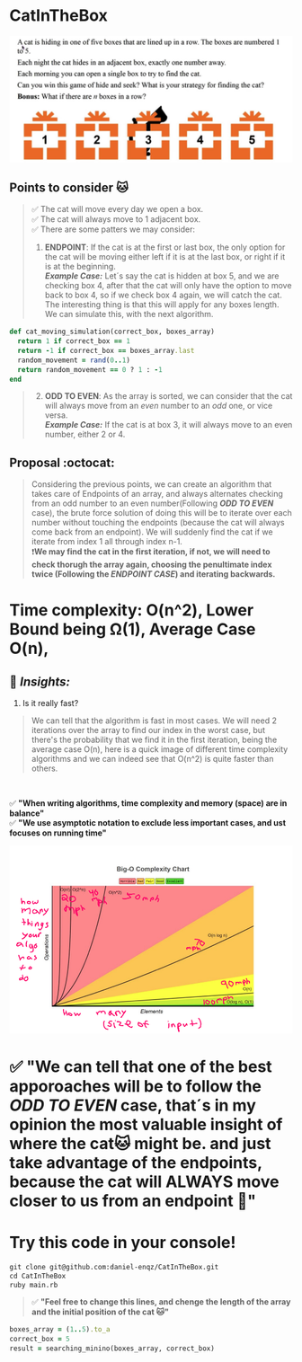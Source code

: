 # CatInTheBox
<p align="center">
  <img src="assets/image.png" />
</p>

## Points to consider 🐱
> ✅ The cat will move every day we open a box.<br>
> ✅ The cat will always move to 1 adjacent box. <br>
> ✅ There are some patters we may consider: <br>
> 1. **ENDPOINT**: If the cat is at the first or last box, the only option for the cat will be moving either left if it is at the last box, or right if it is at the beginning. <br>
> **_Example Case:_** Let´s say the cat is hidden at box 5, and we are checking box 4, after that the cat will only have the option to move back to box 4, so if we check box 4 again, we will catch the cat. The interesting thing is that this will apply for any boxes length. <br>
> We can simulate this, with the next algorithm.
```ruby
def cat_moving_simulation(correct_box, boxes_array)
  return 1 if correct_box == 1
  return -1 if correct_box == boxes_array.last
  random_movement = rand(0..1)
  return random_movement == 0 ? 1 : -1
end
```
> 2. **ODD TO EVEN**: As the array is sorted, we can consider that the cat will always move from an _even_ number to an _odd_ one, or vice versa. <br>
> **_Example Case:_** If the cat is at box 3, it will always move to an even number, either 2 or 4. 

## Proposal :octocat:
> Considering the previous points, we can create an algorithm that takes care of Endpoints of an array, and always alternates checking from an odd number to an even number(Following **_ODD TO EVEN_** case), the brute force solution of doing this will be to iterate over each number without touching the endpoints (because the cat will always come back from an endpoint). We will suddenly find the cat if we iterate from index 1 all through index n-1. <br>
❗**We may find the cat in the first iteration, if not, we will need to check thorugh the array again, choosing the penultimate index twice (Following the _ENDPOINT CASE_) and iterating backwards.** 

# Time complexity: O(n^2), Lower Bound being Ω(1), Average Case O(n), 

## 🧦 **_Insights:_** 
1. Is it really fast?
> We can tell that the algorithm is fast in most cases. We will need 2 iterations over the array to find our index in the worst case, but there's the probability that we find it in the first iteration, being the average case O(n), here is a quick image of different time complexity algorithms and we can indeed see that O(n^2) is quite faster than others.
<br>

✅ **"When writing algorithms, time complexity and memory (space) are in balance"** <br>
✅ **"We use asymptotic notation to exclude less important cases, and ust focuses on running time"**

<p align="center">
  <img src="assets/complexity.png" />
</p>

# ✅ **"We can tell that one of the best apporoaches will be to follow the _ODD TO EVEN_ case, that´s in my opinion the most valuable insight of where the cat🐱 might be. and just take advantage of the endpoints, because the cat will ALWAYS move closer to us from an endpoint 💌"** <br>

# Try this code in your console!
```
git clone git@github.com:daniel-enqz/CatInTheBox.git
cd CatInTheBox
ruby main.rb
```
> ✅ **"Feel free to change this lines, and chenge the length of the array and the initial position of the cat 🐱"**
```ruby
boxes_array = (1..5).to_a
correct_box = 5
result = searching_minino(boxes_array, correct_box)
```
